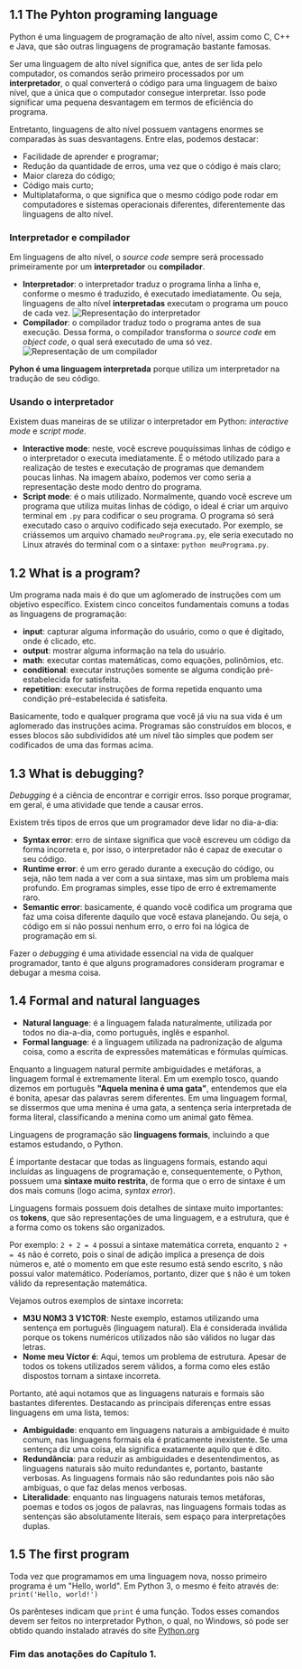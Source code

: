 ## 1.1 The Pyhton programing language

Python é uma linguagem de programação de alto nível, assim como C, C++ e Java, que são outras linguagens de programação bastante famosas. 

Ser uma linguagem de alto nível significa que, antes de ser lida pelo computador, os comandos serão primeiro processados por um **interpretador**, o qual converterá o código para uma linguagem de baixo nível, que a única que o computador consegue interpretar. Isso pode significar uma pequena desvantagem em termos de eficiência do programa.

Entretanto, linguagens de alto nível possuem vantagens enormes se comparadas às suas desvantagens. Entre elas, podemos destacar:

- Facilidade de aprender e programar;
- Redução da quantidade de erros, uma vez que o código é mais claro;
- Maior clareza do código;
- Código mais curto;
- Multiplataforma, o que significa que o mesmo código pode rodar em computadores e sistemas operacionais diferentes, diferentemente das linguagens de alto nível.

### Interpretador e compilador

Em linguagens de alto nível, o _source code_ sempre será processado primeiramente por um **interpretador** ou **compilador**.

- **Interpretador**: o interpretador traduz o programa linha a linha e, conforme o mesmo é traduzido, é executado imediatamente. Ou seja, linguagens de alto nível **interpretadas** executam o programa um pouco de cada vez.
![Representação do interpretador](https://i.ibb.co/z2KBjCh/image.png)
- **Compilador**: o compilador traduz todo o programa antes de sua execução. Dessa forma, o compilador transforma o _source code_ em _object code_, o qual será executado de uma só vez.
![Representação de um compilador](https://i.ibb.co/ChPtkh3/image.png)

**Pyhon é uma linguagem interpretada** porque utiliza um interpretador na tradução de seu código.

### Usando o interpretador

Existem duas maneiras de se utilizar o interpretador em Python: _interactive mode_ e _script mode_.

- **Interactive mode**: neste, você escreve pouquíssimas linhas de código e o interpretador o executa imediatamente. É o método utilizado para a realização de testes e executação de programas que demandem poucas linhas. Na imagem abaixo, podemos ver como seria a representação deste modo dentro do programa.
- **Script mode**: é o mais utilizado. Normalmente, quando você escreve um programa que utiliza muitas linhas de código, o ideal é criar um arquivo terminal em ```.py``` para codificar o seu programa. O programa só será executado caso o arquivo codificado seja executado.
Por exemplo, se criássemos um arquivo chamado ```meuPrograma.py```, ele seria executado no Linux através do terminal com o a sintaxe: ```python meuPrograma.py```.

## 1.2 What is a program?

Um programa nada mais é do que um aglomerado de instruções com um objetivo específico. Existem cinco conceitos fundamentais comuns a todas as linguagens de programação:

- **input**: capturar alguma informação do usuário, como o que é digitado, onde é clicado, etc.
- **output**: mostrar alguma informação na tela do usuário.
- **math**: executar contas matemáticas, como equações, polinômios, etc.
- **conditional**: executar instruções somente se alguma condição pré-estabelecida for satisfeita.
- **repetition**: executar instruções de forma repetida enquanto uma condição pré-estabelecida é satisfeita.

Basicamente, todo e qualquer programa que você já viu na sua vida é um aglomerado das instruções acima. Programas são construídos em blocos, e esses blocos são subdivididos até um nível tão simples que podem ser codificados de uma das formas acima.

## 1.3 What is debugging?

_Debugging_ é a ciência de encontrar e corrigir erros. Isso porque programar, em geral, é uma atividade que tende a causar erros.

Existem três tipos de erros que um programador deve lidar no dia-a-dia:

- **Syntax error**: erro de sintaxe significa que você escreveu um código da forma incorreta e, por isso, o interpretador não é capaz de executar o seu código.
- **Runtime error**: é um erro gerado durante a execução do código, ou seja, não tem nada a ver com a sua sintaxe, mas sim um problema mais profundo. Em programas simples, esse tipo de erro é extremamente raro.
- **Semantic error**: basicamente, é quando você codifica um programa que faz uma coisa diferente daquilo que você estava planejando. Ou seja, o código em si não possui nenhum erro, o erro foi na lógica de programação em si.

Fazer o _debugging_ é uma atividade essencial na vida de qualquer programador, tanto é que alguns programadores consideram programar e debugar a mesma coisa.

## 1.4 Formal and natural languages

- **Natural language**: é a linguagem falada naturalmente, utilizada por todos no dia-a-dia, como português, inglês e espanhol. 
- **Formal language**: é a linguagem utilizada na padronização de alguma coisa, como a escrita de expressões matemáticas e fórmulas químicas.

Enquanto a linguagem natural permite ambiguidades e metáforas, a linguagem formal é extremamente literal. Em um exemplo tosco, quando dizemos em português **"Aquela menina é uma gata"**, entendemos que ela é bonita, apesar das palavras serem diferentes. Em uma linguagem formal, se dissermos que uma menina é uma gata, a sentença seria interpretada de forma literal, classificando a menina como um animal gato fêmea.

Linguagens de programação são **linguagens formais**, incluindo a que estamos estudando, o Python.

É importante destacar que todas as linguagens formais, estando aqui incluídas as linguagens de programação e, consequentemente, o Python, possuem uma **sintaxe muito restrita**, de forma que o erro de sintaxe é um dos mais comuns (logo acima, _syntax error_).

Linguagens formais possuem dois detalhes de sintaxe muito importantes: os **tokens**, que são representações de uma linguagem, e a estrutura, que é a forma como os tokens são organizados.

Por exemplo: ```2 + 2 = 4``` possui a sintaxe matemática correta, enquanto ```2 + = 4$``` não é correto, pois o sinal de adição implica a presença de dois números e, até o momento em que este resumo está sendo escrito, ```$``` não possui valor matemático. Poderíamos, portanto, dizer que ```$``` não é um token válido da representação matemática.

Vejamos outros exemplos de sintaxe incorreta:

- **M3U N0M3 3 V1CT0R**: Neste exemplo, estamos utilizando uma sentença em português (linguagem natural). Ela é considerada inválida porque os tokens numéricos utilizados não são válidos no lugar das letras.
- **Nome meu Víctor é**: Aqui, temos um problema de estrutura. Apesar de todos os tokens utilizados serem válidos, a forma como eles estão dispostos tornam a sintaxe incorreta.

Portanto, até aqui notamos que as linguagens naturais e formais são bastantes diferentes. Destacando as principais diferenças entre essas linguagens em uma lista, temos:

- **Ambiguidade**: enquanto em linguagens naturais a ambiguidade é muito comum, nas linguagens formais ela é praticamente inexistente. Se uma sentença diz uma coisa, ela significa exatamente aquilo que é dito.
- **Redundância**: para reduzir as ambiguidades e desentendimentos, as linguagens naturais são muito redundantes e, portanto, bastante verbosas. As linguagens formais não são redundantes pois não são ambíguas, o que faz delas menos verbosas.
- **Literalidade**: enquanto nas linguagens naturais temos metáforas, poemas e todos os jogos de palavras, nas linguagens formais todas as sentenças são absolutamente literais, sem espaço para interpretações duplas.

## 1.5 The first program

Toda vez que programamos em uma linguagem nova, nosso primeiro programa é um "Hello, world". Em Python 3, o mesmo é feito através de:
```print('Hello, world!')```

Os parênteses indicam que ```print``` é uma função. Todos esses comandos devem ser feitos no interpretador Python, o qual, no Windows, só pode ser obtido quando instalado através do site [Python.org](https://www.python.org/)

### Fim das anotações do Capítulo 1.
